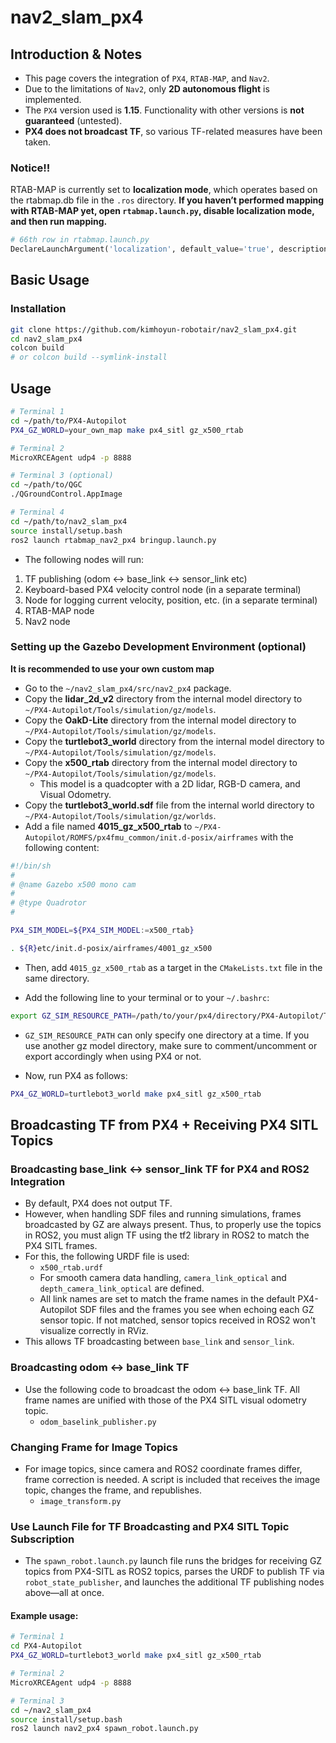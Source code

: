 # nav2_slam_px4

## Introduction & Notes

- This page covers the integration of `PX4`, `RTAB-MAP`, and `Nav2`.
- Due to the limitations of `Nav2`, only **2D autonomous flight** is implemented.
- The `PX4` version used is **1.15**. Functionality with other versions is **not guaranteed** (untested).
- **PX4 does not broadcast TF**, so various TF-related measures have been taken.

### Notice!!

RTAB-MAP is currently set to **localization mode**, which operates based on the rtabmap.db file in the `.ros` directory. **If you haven’t performed mapping with RTAB-MAP yet, open `rtabmap.launch.py`, disable localization mode, and then run mapping.**

```python
# 66th row in rtabmap.launch.py
DeclareLaunchArgument('localization', default_value='true', description='Launch in localization mode.'),
```

## Basic Usage

### Installation

```bash
git clone https://github.com/kimhoyun-robotair/nav2_slam_px4.git
cd nav2_slam_px4
colcon build
# or colcon build --symlink-install
```

## Usage

```bash
# Terminal 1 
cd ~/path/to/PX4-Autopilot
PX4_GZ_WORLD=your_own_map make px4_sitl gz_x500_rtab

# Terminal 2 
MicroXRCEAgent udp4 -p 8888

# Terminal 3 (optional) 
cd ~/path/to/QGC
./QGroundControl.AppImage

# Terminal 4 
cd ~/path/to/nav2_slam_px4
source install/setup.bash
ros2 launch rtabmap_nav2_px4 bringup.launch.py
```

- The following nodes will run:
1. TF publishing (odom ↔ base_link ↔ sensor_link etc)
2. Keyboard-based PX4 velocity control node (in a separate terminal)
3. Node for logging current velocity, position, etc. (in a separate terminal)
4. RTAB-MAP node
5. Nav2 node

### Setting up the Gazebo Development Environment (optional)
**It is recommended to use your own custom map**

- Go to the `~/nav2_slam_px4/src/nav2_px4` package.
- Copy the **lidar_2d_v2** directory from the internal model directory to `~/PX4-Autopilot/Tools/simulation/gz/models`.
- Copy the **OakD-Lite** directory from the internal model directory to `~/PX4-Autopilot/Tools/simulation/gz/models`.
- Copy the **turtlebot3_world** directory from the internal model directory to `~/PX4-Autopilot/Tools/simulation/gz/models`.
- Copy the **x500_rtab** directory from the internal model directory to `~/PX4-Autopilot/Tools/simulation/gz/models`.
  - This model is a quadcopter with a 2D lidar, RGB-D camera, and Visual Odometry.
- Copy the **turtlebot3_world.sdf** file from the internal world directory to `~/PX4-Autopilot/Tools/simulation/gz/worlds`.
- Add a file named **4015_gz_x500_rtab** to `~/PX4-Autopilot/ROMFS/px4fmu_common/init.d-posix/airframes` with the following content:

```bash
#!/bin/sh
#
# @name Gazebo x500 mono cam
#
# @type Quadrotor
#

PX4_SIM_MODEL=${PX4_SIM_MODEL:=x500_rtab}

. ${R}etc/init.d-posix/airframes/4001_gz_x500
```

- Then, add `4015_gz_x500_rtab` as a target in the `CMakeLists.txt` file in the same directory.

- Add the following line to your terminal or to your `~/.bashrc`:

```bash
export GZ_SIM_RESOURCE_PATH=/path/to/your/px4/directory/PX4-Autopilot/Tools/simulation/gz/models
```

- `GZ_SIM_RESOURCE_PATH` can only specify one directory at a time. If you use another gz model directory, make sure to comment/uncomment or export accordingly when using PX4 or not.

- Now, run PX4 as follows:

```bash
PX4_GZ_WORLD=turtlebot3_world make px4_sitl gz_x500_rtab
```

## Broadcasting TF from PX4 + Receiving PX4 SITL Topics

### Broadcasting base_link ↔ sensor_link TF for PX4 and ROS2 Integration

- By default, PX4 does not output TF.
- However, when handling SDF files and running simulations, frames broadcasted by GZ are always present. Thus, to properly use the topics in ROS2, you must align TF using the tf2 library in ROS2 to match the PX4 SITL frames.
- For this, the following URDF file is used:
    - `x500_rtab.urdf`
    - For smooth camera data handling, `camera_link_optical` and `depth_camera_link_optical` are defined.
    - All link names are set to match the frame names in the default PX4-Autopilot SDF files and the frames you see when echoing each GZ sensor topic. If not matched, sensor topics received in ROS2 won't visualize correctly in RViz.
- This allows TF broadcasting between `base_link` and `sensor_link`.

### Broadcasting odom ↔ base_link TF

- Use the following code to broadcast the odom ↔ base_link TF. All frame names are unified with those of the PX4 SITL visual odometry topic.
    - `odom_baselink_publisher.py`

### Changing Frame for Image Topics

- For image topics, since camera and ROS2 coordinate frames differ, frame correction is needed. A script is included that receives the image topic, changes the frame, and republishes.
    - `image_transform.py`

### Use Launch File for TF Broadcasting and PX4 SITL Topic Subscription

- The `spawn_robot.launch.py` launch file runs the bridges for receiving GZ topics from PX4-SITL as ROS2 topics, parses the URDF to publish TF via `robot_state_publisher`, and launches the additional TF publishing nodes above—all at once.

#### Example usage:

```bash
# Terminal 1
cd PX4-Autopilot
PX4_GZ_WORLD=turtlebot3_world make px4_sitl gz_x500_rtab

# Terminal 2
MicroXRCEAgent udp4 -p 8888

# Terminal 3
cd ~/nav2_slam_px4
source install/setup.bash
ros2 launch nav2_px4 spawn_robot.launch.py
```
